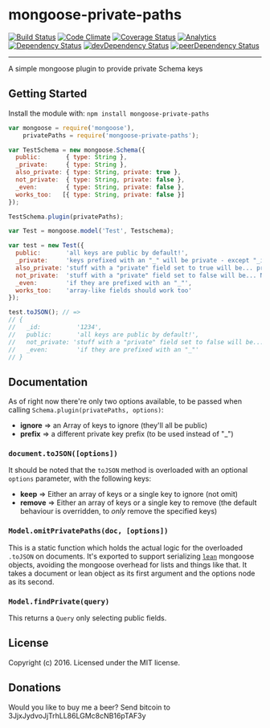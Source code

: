 mongoose-private-paths
======================
[![Build Status](https://travis-ci.org/yamadapc/mongoose-private-paths.png?branch=master)](https://travis-ci.org/yamadapc/mongoose-private-paths)
[![Code Climate](https://codeclimate.com/github/yamadapc/mongoose-private-paths.png)](https://codeclimate.com/github/yamadapc/mongoose-private-paths)
[![Coverage Status](https://coveralls.io/repos/yamadapc/mongoose-private-paths/badge.png)](https://coveralls.io/r/yamadapc/mongoose-private-paths)
[![Analytics](https://ga-beacon.appspot.com/UA-54450544-1/mongoose-private-paths/README)](https://github.com/igrigorik/ga-beacon)
[![Dependency Status](https://david-dm.org/yamadapc/mongoose-private-paths.svg)](https://david-dm.org/yamadapc/mongoose-private-paths)
[![devDependency Status](https://david-dm.org/yamadapc/mongoose-private-paths/dev-status.svg)](https://david-dm.org/yamadapc/mongoose-private-paths#info=devDependencies)
[![peerDependency Status](https://david-dm.org/yamadapc/mongoose-private-paths/peer-status.svg)](https://david-dm.org/yamadapc/mongoose-private-paths#info=peerDependencies)
- - -

A simple mongoose plugin to provide private Schema keys

## Getting Started
Install the module with: `npm install mongoose-private-paths`

```javascript
var mongoose = require('mongoose'),
    privatePaths = require('mongoose-private-paths');

var TestSchema = new mongoose.Schema({
  public:       { type: String },
  _private:     { type: String },
  also_private: { type: String, private: true },
  not_private:  { type: String, private: false },
  _even:        { type: String, private: false },
  works_too:   [{ type: String, private: false }]
});

TestSchema.plugin(privatePaths);

var Test = mongoose.model('Test', Testschema);

var test = new Test({
  public:       'all keys are public by default!',
  _private:     'keys prefixed with an "_" will be private - except "_id"',
  also_private: 'stuff with a "private" field set to true will be... private!',
  not_private:  'stuff with a "private" field set to false will be... NOT private!',
  _even:        'if they are prefixed with an "_"',
  works_too:    'array-like fields should work too'
});

test.toJSON(); // =>
// {
//   _id:          '1234',
//   public:       'all keys are public by default!',
//   not_private: 'stuff with a "private" field set to false will be... NOT private!',
//   _even:        'if they are prefixed with an "_"'
// }
```

## Documentation

As of right now there're only two options available, to be passed when calling
`Schema.plugin(privatePaths, options)`:

- **ignore** => an Array of keys to ignore (they'll all be public)
- **prefix** => a different private key prefix (to be used instead of "\_")

### `document.toJSON([options])`

It should be noted that the `toJSON` method is overloaded with an optional
`options` parameter, with the following keys:

- **keep**   => Either an array of keys or a single key to ignore (not omit)
- **remove** => Either an array of keys or a single key to remove (the default
  behaviour is overridden, to _only_ remove the specified keys)

### `Model.omitPrivatePaths(doc, [options])`

This is a static function which holds the actual logic for the overloaded
`.toJSON` on documents. It's exported to support serializing
[`lean`](http://mongoosejs.com/docs/api.html#query_Query-lean) mongoose objects,
avoiding the mongoose overhead for lists and things like that. It takes a
document or lean object as its first argument and the options node as its
second.

### `Model.findPrivate(query)`

This returns a `Query` only selecting public fields.

## License
Copyright (c) 2016. Licensed under the MIT license.

## Donations
Would you like to buy me a beer? Send bitcoin to 3JjxJydvoJjTrhLL86LGMc8cNB16pTAF3y

